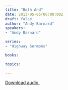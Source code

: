 ```yaml
---
title: "Both And"
date: 2013-05-05T06:00:00Z
draft: false
author: "Andy Barnard"
speakers:
- "Andy Barnard"

series:
- "Highway Sermons"

books:

topics:

---
```

[Download audio.](https://s3.amazonaws.com/highway/sermons/2013_05/05_Both_And.mp3)